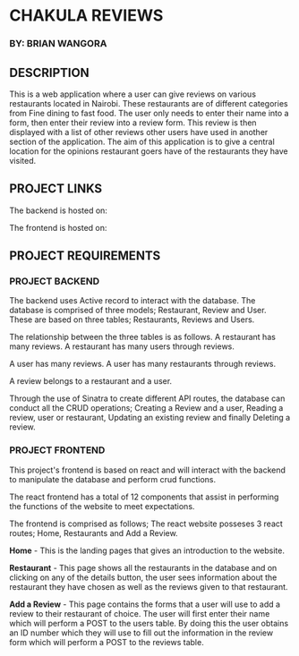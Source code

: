 # **CHAKULA REVIEWS**
### BY: **BRIAN WANGORA**

## DESCRIPTION

This is a web application where a user can give reviews on various restaurants located in Nairobi. 
These restaurants are of different categories from Fine dining to fast food.
The user only needs to enter their name into a form, then enter their review into a review form.
This review is then displayed with a list of other reviews other users have used in another section of the application.
The aim of this application is to give a central location for the opinions restaurant goers have of the restaurants they have visited.

## PROJECT LINKS
The backend is hosted on: 

The frontend is hosted on:

## PROJECT REQUIREMENTS
### PROJECT BACKEND
The backend uses Active record to interact with the database.
The database is comprised of three models; Restaurant, Review and User. These are based on three tables; Restaurants, Reviews and Users.


The relationship between the three tables is as follows.
A restaurant has many reviews. A restaurant has many users through reviews.


A user has many reviews. A user has many restaurants through reviews.


A review belongs to a restaurant and a user.

Through the use of Sinatra to create different API routes, the database can conduct all the CRUD operations; Creating a Review and a user, Reading a review, user or restaurant, Updating an existing review and finally Deleting a review.


### PROJECT FRONTEND
This project's frontend is based on react and will interact with the backend to manipulate the database and perform crud functions.

The react frontend has a total of 12 components that assist in performing the functions of the website to meet expectations.


The frontend is comprised as follows;
The react website posseses 3 react routes; Home, Restaurants and Add a Review.


**Home** - This is the landing pages that gives an introduction to the website.


**Restaurant** - This page shows all the restaurants in the database and on clicking on any of the details button, the user sees information about the restaurant they have chosen as well as the reviews given to that restaurant.


**Add a Review** - This page contains the forms that a user will use to add a review to their restaurant of choice. The user will first enter their name which will perform a POST to the users table. By doing this the user obtains an ID number which they will use to fill out the information in the review form which will perform a POST to the reviews table.


